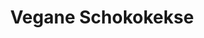---
layout: recipe
title: "Vegane Schokokekse"
vegan: true
dish: Kekse

tags:
- Vegan
- Kekse

categories: Kekse

ingredients:
- 70g Zucker
- 1Pck. Vanillezucker
- 60ml Sonnenblumenöl
- 4 EL Mandelmilch
- 150g Mehl
- 3 EL Kakaopulver
- 1 TL Backpulver
- 1 Prise Salz

directions:
- Zucker, Vanillezucker, Sonnenblumenöl & Mandelmilch miteinander verquirlen
- Mehl, Kakaopulver, Backpulver & Salz miteinander vermischen und kurzz mit der Zuckermischung verrühren
- Mit einem Esslöffel Teig aus der Schüssel nehmen und mit den Händen zu einer runden Kugel formen. Diese auf das Blech legen und leicht platt drücken.
- Im vorgeheizten Ofen bei 180°C (Umluft 160°C) ca. 10 Minuten backen.

servings: 12
---